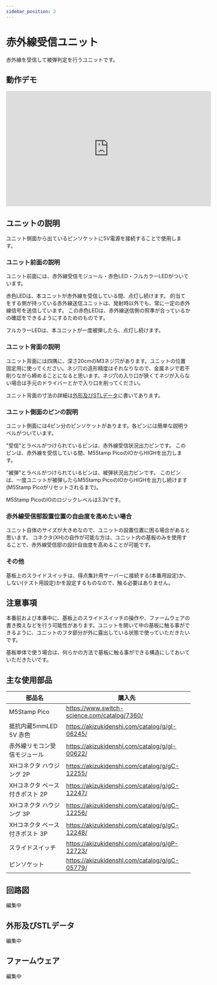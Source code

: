```yaml
---
sidebar_position: 2
---
```


# 赤外線受信ユニット

赤外線を受信して被弾判定を行うユニットです。

## 動作デモ

<iframe width="560" height="315" src="https://www.youtube.com/embed/bju5XTzR49c" title="YouTube video player" frameborder="0" allow="accelerometer; autoplay; clipboard-write; encrypted-media; gyroscope; picture-in-picture" allowfullscreen></iframe>

## ユニットの説明

ユニット側面から出ているピンソケットに5V電源を接続することで使用します。

### ユニット前面の説明

ユニット前面には、赤外線受信モジュール・赤色LED・フルカラーLEDがついています。

赤色LEDは、本ユニットが赤外線を受信している間、点灯し続けます。
的当てをする側が持っている赤外線送信ユニットは、発射時以外でも、常に一定の赤外線信号を送信しています。
この赤色LEDは、赤外線送信側の照準が合っているかの確認をできるようにするためのものです。

フルカラーLEDは、本ユニットが一度被弾したら、点灯し続けます。

### ユニット背面の説明

ユニット背面には四隅に、深さ20cmのM3ネジ穴があります。ユニットの位置固定用に使ってください。ネジ穴の造形精度はそれなりなので、金属ネジで若干削りながら締めることになると思います。ネジ穴の入り口が狭くてネジが入らない場合は手元のドライバーとかで入り口を削ってください。

ユニット背面の寸法の詳細は[外形及びSTLデータ](#外形及びstlデータ)に書いてあります。

### ユニット側面のピンの説明

ユニット側面には4ピン分のピンソケットがあります。各ピンには簡単な説明ラベルがついています。

"受信"とラベルがつけられているピンは、赤外線受信状況出力ピンです。
このピンは、赤外線を受信している間、M5Stamp PicoのIOからHIGHを出力します。

"被弾"とラベルがつけられているピンは、被弾状況出力ピンです。
このピンは、一度ユニットが被弾したらM5Stamp PicoのIOからHIGHを出力し続けます(M5Stamp Picoがリセットされるまで)。

M5Stamp PicoのIOのロジックレベルは3.3Vです。

### 赤外線受信部設置位置の自由度を高めたい場合

ユニット自体のサイズが大きめなので、ユニットの設置位置に困る場合があると思います。
コネクタ(XH)の自作が可能な方は、ユニット内の基板のみを使用することで、赤外線受信部の設計自由度を高めることが可能です。

### その他

基板上のスライドスイッチは、得点集計用サーバーに接続する(本番用設定)か、しない(テスト用設定)かを設定するものなので、触る必要はありません。

## 注意事項

本番前および本番中に、基板上のスライドスイッチの操作や、ファームウェアの書き換えなどを行う可能性があります。ユニットを開いて中の基板に触る事ができるように、ユニットのフタ部分が外に露出している状態で使っていただきたいです。

基板単体で使う場合は、何らかの方法で基板に触る事ができる構造にしておいていただきたいです。

## 主な使用部品

|部品名|購入先|
|-|-|
|M5Stamp Pico|https://www.switch-science.com/catalog/7360/|
|抵抗内蔵5mmLED 5V 赤色|https://akizukidenshi.com/catalog/g/gI-06245/|
|赤外線リモコン受信モジュール|https://akizukidenshi.com/catalog/g/gI-00622/|
|XHコネクタ ハウジング 2P|https://akizukidenshi.com/catalog/g/gC-12255/|
|XHコネクタ ベース付きポスト 2P|https://akizukidenshi.com/catalog/g/gC-12247/|
|XHコネクタ ハウジング 3P|https://akizukidenshi.com/catalog/g/gC-12256/|
|XHコネクタ ベース付きポスト 3P|https://akizukidenshi.com/catalog/g/gC-12248/|
|スライドスイッチ|https://akizukidenshi.com/catalog/g/gP-12723/|
|ピンソケット|https://akizukidenshi.com/catalog/g/gC-05779/|

## 回路図

編集中

## 外形及びSTLデータ

編集中

## ファームウェア

編集中

